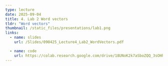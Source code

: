 ```yaml
---
type: lecture
date: 2025-09-04
title: 4. Lab 2 Word vectors
tldr: "Word vectors"
thumbnail: /static_files/presentations/lab1.png
links:
  - name: slides
    url: /Slides/090425_Lecture4_Lab2_WordVectors.pdf

  - name: code
    url: https://colab.research.google.com/drive/18UNoK2k7aSboZQQ_3sOHhmxI2fRNFWiE?usp=sharing
---
```

